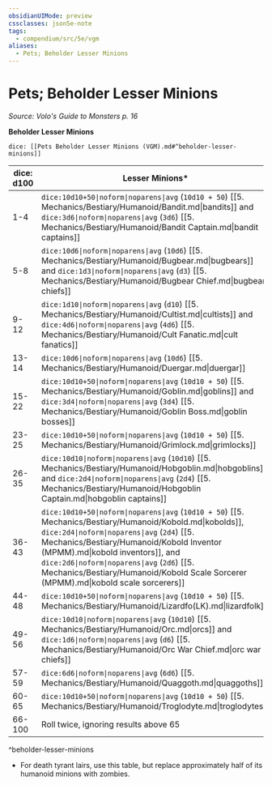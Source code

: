 ```yaml
---
obsidianUIMode: preview
cssclasses: json5e-note
tags:
  - compendium/src/5e/vgm
aliases:
  - Pets; Beholder Lesser Minions
---
```

# Pets; Beholder Lesser Minions
*Source: Volo's Guide to Monsters p. 16* 

**Beholder Lesser Minions**

`dice: [[Pets Beholder Lesser Minions (VGM).md#^beholder-lesser-minions]]`

| dice: d100 | Lesser Minions* |
|------------|-----------------|
| 1-4 | `dice:10d10+50\|noform\|noparens\|avg` (`10d10 + 50`) [[5. Mechanics/Bestiary/Humanoid/Bandit.md\|bandits]] and `dice:3d6\|noform\|noparens\|avg` (`3d6`) [[5. Mechanics/Bestiary/Humanoid/Bandit Captain.md\|bandit captains]] |
| 5-8 | `dice:10d6\|noform\|noparens\|avg` (`10d6`) [[5. Mechanics/Bestiary/Humanoid/Bugbear.md\|bugbears]] and `dice:1d3\|noform\|noparens\|avg` (`d3`) [[5. Mechanics/Bestiary/Humanoid/Bugbear Chief.md\|bugbear chiefs]] |
| 9-12 | `dice:1d10\|noform\|noparens\|avg` (`d10`) [[5. Mechanics/Bestiary/Humanoid/Cultist.md\|cultists]] and `dice:4d6\|noform\|noparens\|avg` (`4d6`) [[5. Mechanics/Bestiary/Humanoid/Cult Fanatic.md\|cult fanatics]] |
| 13-14 | `dice:10d6\|noform\|noparens\|avg` (`10d6`) [[5. Mechanics/Bestiary/Humanoid/Duergar.md\|duergar]] |
| 15-22 | `dice:10d10+50\|noform\|noparens\|avg` (`10d10 + 50`) [[5. Mechanics/Bestiary/Humanoid/Goblin.md\|goblins]] and `dice:3d4\|noform\|noparens\|avg` (`3d4`) [[5. Mechanics/Bestiary/Humanoid/Goblin Boss.md\|goblin bosses]] |
| 23-25 | `dice:10d10+50\|noform\|noparens\|avg` (`10d10 + 50`) [[5. Mechanics/Bestiary/Humanoid/Grimlock.md\|grimlocks]] |
| 26-35 | `dice:10d10\|noform\|noparens\|avg` (`10d10`) [[5. Mechanics/Bestiary/Humanoid/Hobgoblin.md\|hobgoblins]] and `dice:2d4\|noform\|noparens\|avg` (`2d4`) [[5. Mechanics/Bestiary/Humanoid/Hobgoblin Captain.md\|hobgoblin captains]] |
| 36-43 | `dice:10d10+50\|noform\|noparens\|avg` (`10d10 + 50`) [[5. Mechanics/Bestiary/Humanoid/Kobold.md\|kobolds]], `dice:2d4\|noform\|noparens\|avg` (`2d4`) [[5. Mechanics/Bestiary/Humanoid/Kobold Inventor (MPMM).md\|kobold inventors]], and `dice:2d6\|noform\|noparens\|avg` (`2d6`) [[5. Mechanics/Bestiary/Humanoid/Kobold Scale Sorcerer (MPMM).md\|kobold scale sorcerers]] |
| 44-48 | `dice:10d10+50\|noform\|noparens\|avg` (`10d10 + 50`) [[5. Mechanics/Bestiary/Humanoid/Lizardfo(LK).md\|lizardfolk]] |
| 49-56 | `dice:10d10\|noform\|noparens\|avg` (`10d10`) [[5. Mechanics/Bestiary/Humanoid/Orc.md\|orcs]] and `dice:1d6\|noform\|noparens\|avg` (`d6`) [[5. Mechanics/Bestiary/Humanoid/Orc War Chief.md\|orc war chiefs]] |
| 57-59 | `dice:6d6\|noform\|noparens\|avg` (`6d6`) [[5. Mechanics/Bestiary/Humanoid/Quaggoth.md\|quaggoths]] |
| 60-65 | `dice:10d10+50\|noform\|noparens\|avg` (`10d10 + 50`) [[5. Mechanics/Bestiary/Humanoid/Troglodyte.md\|troglodytes]] |
| 66-100 | Roll twice, ignoring results above 65 |
^beholder-lesser-minions

* For death tyrant lairs, use this table, but replace approximately half of its humanoid minions with zombies.
